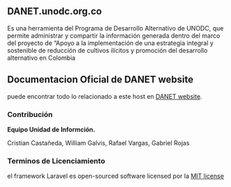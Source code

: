 ## DANET.unodc.org.co 

Es una herramienta del Programa de Desarrollo Alternativo de UNODC, que permite administrar y compartir la información generada dentro del marco del proyecto de “Apoyo a la implementación de una estrategia integral y sostenible de reducción de cultivos ilícitos y promoción del desarrollo alternativo en Colombia

## Documentacion Oficial de DANET website

puede encontrar todo lo relacionado a este host en  [DANET website](http://danet.unodc.org.co).

### Contribución

**Equipo Unidad de Informción.**

Cristian Castañeda, 
William Galvis, 
Rafael Vargas, 
Gabriel Rojas

### Terminos de Licenciamiento


el framework Laravel es open-sourced software licensed por la [MIT license](http://opensource.org/licenses/MIT)
